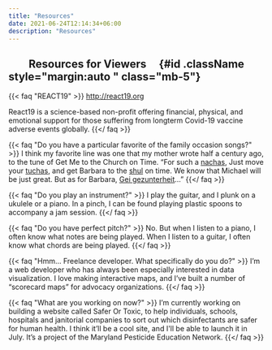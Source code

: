 ```yaml
---
title: "Resources"
date: 2021-06-24T12:14:34+06:00
description: "Resources"
---
```

## &nbsp;&nbsp;&nbsp;&nbsp;&nbsp;&nbsp;&nbsp;&nbsp;Resources for Viewers&nbsp;&nbsp;&nbsp;&nbsp; {#id .className style="margin:auto " class="mb-5"}

{{< faq "REACT19" >}}
http://react19.org

React19 is a science-based non-profit
offering financial, physical, and emotional support for those suffering from longterm Covid-19 vaccine adverse events globally.
{{</ faq >}}

{{< faq "Do you have a particular favorite of the family occasion songs?" >}}
I think my favorite line was one that my mother wrote half a century ago, to the tune of Get Me to the Church on Time. “For such a [nachas](https://yiddishwordoftheweek.tumblr.com/post/315848528/naches-%D7%A0%D7%97%D7%AA), Just move your [tuchas](https://www.merriam-webster.com/dictionary/tuchus), and get Barbara to the [shul](https://www.lexico.com/en/definition/shul) on time. We know that Michael will be just great. But as for Barbara, [Gei gezunterheit](https://twitter.com/YiddishProject/status/288319328623943682)…”
{{</ faq >}}

{{< faq "Do you play an instrument?" >}}
I play the guitar, and I plunk on a ukulele or a piano. In a pinch, I can be found playing plastic spoons to accompany a jam session.
{{</ faq >}}

{{< faq "Do you have perfect pitch?" >}}
No. But when I listen to a piano, I often know what notes are being played. When I listen to a guitar, I often know what chords are being played.
{{</ faq >}}

{{< faq "Hmm... Freelance developer. What specifically do you do?" >}}
I’m a web developer who has always been especially interested in data visualization. I love making interactive maps, and I’ve built a number of “scorecard maps” for advocacy organizations.
{{</ faq >}}

{{< faq "What are you working on now?" >}}
I’m currently working on building a website called Safer Or Toxic, to help individuals, schools, hospitals and janitorial companies to sort out which disinfectants are safer for human health. I think it’ll be a cool site, and I'll be able to launch it in July. It’s a project of the Maryland Pesticide Education Network.
{{</ faq >}}
